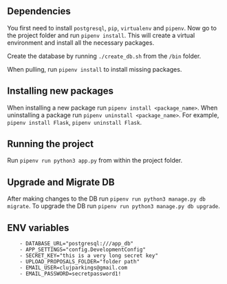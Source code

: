 ## Dependencies

You first need to install `postgresql`, `pip`, `virtualenv` and `pipenv`.
Now go to the project folder and run `pipenv install`. This will create a
virtual environment and install all the necessary packages.

Create the database by running `./create_db.sh` from the `/bin` folder.

When pulling, run `pipenv install` to install missing packages.

## Installing new packages

When installing a new package run `pipenv install <package_name>`.
When uninstalling a package run `pipenv uninstall <package_name>`.
For example, `pipenv install Flask`, `pipenv uninstall Flask`.

## Running the project

Run `pipenv run python3 app.py` from within the project folder.

## Upgrade and Migrate DB

After making changes to the DB run `pipenv run python3 manage.py db migrate`.
To upgrade the DB run `pipenv run python3 manage.py db upgrade`.

## ENV variables

```
    - DATABASE_URL="postgresql:///app_db"
    - APP_SETTINGS="config.DevelopmentConfig"
    - SECRET_KEY="this is a very long secret key"
    - UPLOAD_PROPOSALS_FOLDER="folder path"
    - EMAIL_USER=clujparkings@gmail.com
    - EMAIL_PASSWORD=secretpassword1!
```
